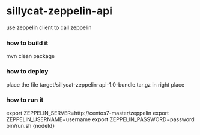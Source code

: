 # sillycat-zeppelin-api
use zeppelin client to call zeppelin

### how to build it

mvn clean package

### how to deploy

place the file target/sillycat-zeppelin-api-1.0-bundle.tar.gz in right place

### how to run it
export ZEPPELIN_SERVER=http://centos7-master/zeppelin
export ZEPPELIN_USERNAME=username
export ZEPPELIN_PASSWORD=password
bin/run.sh {nodeId}
